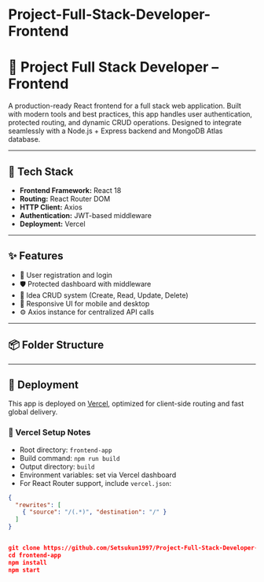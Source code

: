 # Project-Full-Stack-Developer-Frontend
# 🚀 Project Full Stack Developer – Frontend

A production-ready React frontend for a full stack web application. Built with modern tools and best practices, this app handles user authentication, protected routing, and dynamic CRUD operations. Designed to integrate seamlessly with a Node.js + Express backend and MongoDB Atlas database.

---

## 🧰 Tech Stack

- **Frontend Framework:** React 18
- **Routing:** React Router DOM
- **HTTP Client:** Axios
- **Authentication:** JWT-based middleware
- **Deployment:** Vercel

---

## ✨ Features

- 🔐 User registration and login
- 🛡️ Protected dashboard with middleware
- 🧠 Idea CRUD system (Create, Read, Update, Delete)
- 📱 Responsive UI for mobile and desktop
- ⚙️ Axios instance for centralized API calls

---

## 📦 Folder Structure



---

## 🚀 Deployment

This app is deployed on [Vercel](https://vercel.com), optimized for client-side routing and fast global delivery.

### 🔧 Vercel Setup Notes

- Root directory: `frontend-app`
- Build command: `npm run build`
- Output directory: `build`
- Environment variables: set via Vercel dashboard
- For React Router support, include `vercel.json`:

```json
{
  "rewrites": [
    { "source": "/(.*)", "destination": "/" }
  ]
}


git clone https://github.com/Setsukun1997/Project-Full-Stack-Developer-Frontend.git
cd frontend-app
npm install
npm start
